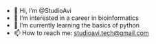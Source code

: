 - 👋 Hi, I’m @StudioAvi
- 👀 I’m interested in a career in bioinformatics
- 🌱 I’m currently learning the basics of python
- 📫 How to reach me: studioavi.tech@gmail.com
